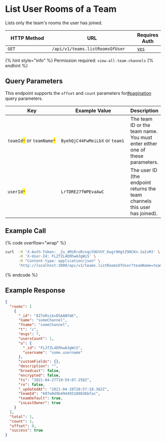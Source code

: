 # List User Rooms of a Team

Lists only the team's rooms the user has joined.

<table><thead><tr><th width="163">HTTP Method</th><th width="272">URL</th><th>Requires Auth</th></tr></thead><tbody><tr><td><code>GET</code></td><td><code>/api/v1/teams.listRoomsOfUser</code></td><td><a href="../../authentication-endpoints/"><code>yes</code></a></td></tr></tbody></table>

{% hint style="info" %}
Permission required: `view-all-team-channels`
{% endhint %}

## Query Parameters

This endpoint supports the `offset` and `count` parameters for[#pagination](../../../#pagination "mention") query parameters.

<table><thead><tr><th width="194.33333333333331">Key</th><th width="240">Example Value</th><th>Description</th></tr></thead><tbody><tr><td><code>teamId</code><mark style="color:red;"><code>*</code></mark> or <code>teamName</code><mark style="color:red;"><code>*</code></mark></td><td><code>ByehQjC44FwMeiLbX</code> or <code>team1</code></td><td>The team ID or the team name. You must enter either one of these parameters.</td></tr><tr><td><code>userId</code><mark style="color:red;"><code>*</code></mark></td><td><code>LrTDRE27fWPEvaAwC</code></td><td>The user ID (the endpoint returns the team channels this user has joined).</td></tr></tbody></table>

## Example Call

{% code overflow="wrap" %}
```bash
curl  -H 'X-Auth-Token: _2u_4MzRroRcnqc59GYUY_Kwgr9HgtZ9HCKn-2aIvMJ' \
      -H 'X-User-Id: FL2fZL4ERhwA3gWiS' \
      -H "Content-type: application/json" \
      'http://localhost:3000/api/v1/teams.listRoomsOfUser?teamName=team1&userId=LrTDRE27fWPEvaAwC'
```
{% endcode %}

## Example Response

```json
{
  "rooms": [
    {
      "_id": "8Z7eRsibvD5AANfmK",
      "name": "someChannel",
      "fname": "someChannel",
      "t": "c",
      "msgs": 7,
      "usersCount": 1,
      "u": {
        "_id": "FL2fZL4ERhwA3gWiS",
        "username": "some.username"
      },
      "customFields": {},
      "description": "",
      "broadcast": false,
      "encrypted": false,
      "ts": "2021-04-27T19:59:07.258Z",
      "ro": false,
      "_updatedAt": "2021-04-28T20:57:18.362Z",
      "teamId": "607e0d9b49d493189836bfac",
      "teamDefault": true,
      "isLastOwner": true
    }
  ],
  "total": 1,
  "count": 1,
  "offset": 0,
  "success": true
}
```
